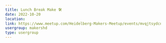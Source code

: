 ```yaml
---
title: Lunch Break Make 🛠️
date: 2022-10-20
location: 
link: https://www.meetup.com/Heidelberg-Makers-Meetup/events/mvqjtsydcnbbc/
usergroup: makershd
type: usergroup
---
```

